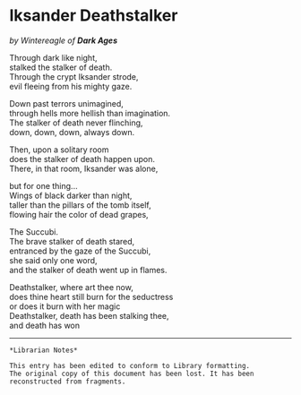 # Iksander Deathstalker

_by Wintereagle of **Dark Ages**_

Through dark like night,  
stalked the stalker of death.  
Through the crypt Iksander strode,  
evil fleeing from his mighty gaze.

Down past terrors unimagined,  
through hells more hellish than imagination.  
The stalker of death never flinching,  
down, down, down, always down.

Then, upon a solitary room  
does the stalker of death happen upon.  
There, in that room, Iksander was alone,

but for one thing...  
Wings of black darker than night,  
taller than the pillars of the tomb itself,  
flowing hair the color of dead grapes,

The Succubi.  
The brave stalker of death stared,  
entranced by the gaze of the Succubi,  
she said only one word,  
and the stalker of death went up in flames.

Deathstalker, where art thee now,  
does thine heart still burn for the seductress  
or does it burn with her magic  
Deathstalker, death has been stalking thee,  
and death has won


***

```
*Librarian Notes*

This entry has been edited to conform to Library formatting.
The original copy of this document has been lost. It has been reconstructed from fragments.
```

